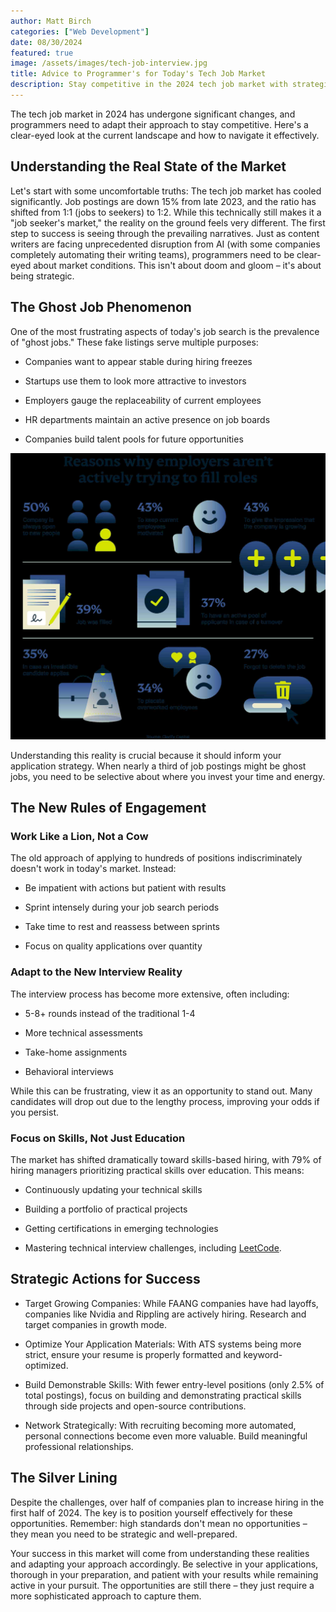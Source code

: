 ```yaml
---
author: Matt Birch
categories: ["Web Development"]
date: 08/30/2024
featured: true
image: /assets/images/tech-job-interview.jpg
title: Advice to Programmer's for Today's Tech Job Market
description: Stay competitive in the 2024 tech job market with strategic insights for programmers. Learn to navigate 'ghost jobs,' adapt to extended interviews, and focus on skill-building for success in a rapidly evolving landscape.
---
```


The tech job market in 2024 has undergone significant changes, and programmers need to adapt their approach to stay competitive. Here's a clear-eyed look at the current landscape and how to navigate it effectively.

## Understanding the Real State of the Market

Let's start with some uncomfortable truths: The tech job market has cooled significantly. Job postings are down 15% from late 2023, and the ratio has shifted from 1:1 (jobs to seekers) to 1:2. While this technically still makes it a "job seeker's market," the reality on the ground feels very different.
The first step to success is seeing through the prevailing narratives. Just as content writers are facing unprecedented disruption from AI (with some companies completely automating their writing teams), programmers need to be clear-eyed about market conditions. This isn't about doom and gloom – it's about being strategic.

## The Ghost Job Phenomenon

One of the most frustrating aspects of today's job search is the prevalence of "ghost jobs." These fake listings serve multiple purposes:

- Companies want to appear stable during hiring freezes

- Startups use them to look more attractive to investors

- Employers gauge the replaceability of current employees

- HR departments maintain an active presence on job boards

- Companies build talent pools for future opportunities

![ghost job tips for job seekers](/assets/images/ghost-job-tips.jpg)

Understanding this reality is crucial because it should inform your application strategy. When nearly a third of job postings might be ghost jobs, you need to be selective about where you invest your time and energy.

## The New Rules of Engagement

### Work Like a Lion, Not a Cow

The old approach of applying to hundreds of positions indiscriminately doesn't work in today's market. Instead:

- Be impatient with actions but patient with results

- Sprint intensely during your job search periods

- Take time to rest and reassess between sprints

- Focus on quality applications over quantity

### Adapt to the New Interview Reality

The interview process has become more extensive, often including:

- 5-8+ rounds instead of the traditional 1-4

- More technical assessments

- Take-home assignments

- Behavioral interviews

While this can be frustrating, view it as an opportunity to stand out. Many candidates will drop out due to the lengthy process, improving your odds if you persist.

### Focus on Skills, Not Just Education

The market has shifted dramatically toward skills-based hiring, with 79% of hiring managers prioritizing practical skills over education. This means:

- Continuously updating your technical skills

- Building a portfolio of practical projects

- Getting certifications in emerging technologies

- Mastering technical interview challenges, including [LeetCode](https://leetcode.com/discuss/general-discussion/355251/A-few-helpful-links-to-posts-which-tell-you-HOW-to-grind-leetcode).

## Strategic Actions for Success

- Target Growing Companies: While FAANG companies have had layoffs, companies like Nvidia and Rippling are actively hiring. Research and target companies in growth mode.

- Optimize Your Application Materials: With ATS systems being more strict, ensure your resume is properly formatted and keyword-optimized.

- Build Demonstrable Skills: With fewer entry-level positions (only 2.5% of total postings), focus on building and demonstrating practical skills through side projects and open-source contributions.

- Network Strategically: With recruiting becoming more automated, personal connections become even more valuable. Build meaningful professional relationships.

## The Silver Lining

Despite the challenges, over half of companies plan to increase hiring in the first half of 2024. The key is to position yourself effectively for these opportunities. Remember: high standards don't mean no opportunities – they mean you need to be strategic and well-prepared.

Your success in this market will come from understanding these realities and adapting your approach accordingly. Be selective in your applications, thorough in your preparation, and patient with your results while remaining active in your pursuit. The opportunities are still there – they just require a more sophisticated approach to capture them.
